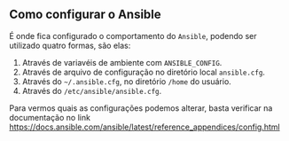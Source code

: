 ## Como configurar o Ansible

É onde fica configurado o comportamento do `Ansible`, podendo ser utilizado quatro formas, são elas:

1. Através de variavéis de ambiente com `ANSIBLE_CONFIG`.
2. Através de arquivo de configuração no diretório local `ansible.cfg`.
3. Através do `~/.ansible.cfg`, no diretório `/home` do usuário.
4. Através do `/etc/ansible/ansible.cfg`.

Para vermos quais as configurações podemos alterar, basta verificar na documentação no link https://docs.ansible.com/ansible/latest/reference_appendices/config.html

